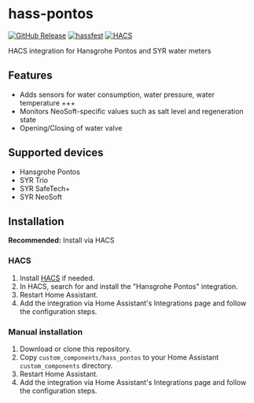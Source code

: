 # hass-pontos

[![GitHub Release](https://img.shields.io/github/release/sangvikh/hass-pontos.svg?style=flat)](https://github.com/sangvikh/hass-pontos/releases)
[![hassfest](https://img.shields.io/github/actions/workflow/status/sangvikh/hass-pontos/hassfest.yaml?branch=master&label=hassfest)](https://github.com/sangvikh/hass-pontos/actions/workflows/hassfest.yaml)
[![HACS](https://img.shields.io/github/actions/workflow/status/sangvikh/hass-pontos/validate.yaml?branch=master&label=HACS)](https://github.com/sangvikh/hass-pontos/actions/workflows/validate.yaml)

HACS integration for Hansgrohe Pontos and SYR water meters

## Features

* Adds sensors for water consumption, water pressure, water temperature +++
* Monitors NeoSoft-specific values such as salt level and regeneration state
* Opening/Closing of water valve

## Supported devices

* Hansgrohe Pontos
* SYR Trio
* SYR SafeTech+
* SYR NeoSoft

## Installation

**Recommended:** Install via HACS

### HACS

1. Install [HACS](https://hacs.xyz/docs/configuration/basic/) if needed.
2. In HACS, search for and install the "Hansgrohe Pontos" integration.
3. Restart Home Assistant.
4. Add the integration via Home Assistant's Integrations page and follow the configuration steps.

### Manual installation

1. Download or clone this repository.
2. Copy `custom_components/hass_pontos` to your Home Assistant `custom_components` directory.
3. Restart Home Assistant.
4. Add the integration via Home Assistant's Integrations page and follow the configuration steps.

